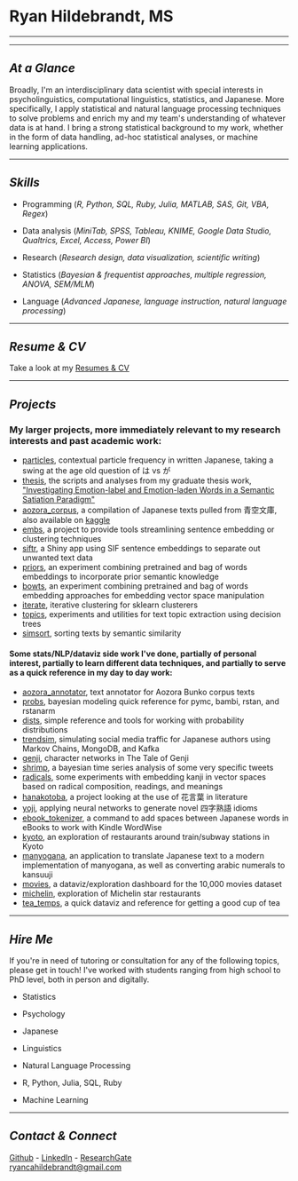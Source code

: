 # Ryan Hildebrandt, MS

---

---

## *At a Glance*

Broadly, I'm an interdisciplinary data scientist with special interests in psycholinguistics, computational linguistics, statistics, and Japanese. More specifically, I apply statistical and natural language processing techniques to solve problems and enrich my and my team's understanding of whatever data is at hand. I bring a strong statistical background to my work, whether in the form of data handling, ad-hoc statistical analyses, or machine learning applications.

---

## *Skills*

- Programming (*R, Python, SQL, Ruby, Julia, MATLAB, SAS, Git, VBA, Regex*)

- Data analysis (*MiniTab, SPSS, Tableau, KNIME, Google Data Studio, Qualtrics, Excel, Access, Power BI*)

- Research (*Research design, data visualization, scientific writing*)

- Statistics (*Bayesian & frequentist approaches, multiple regression, ANOVA, SEM/MLM*)

- Language (*Advanced Japanese, language instruction, natural language processing*)

---

## *Resume & CV*

Take a look at my [Resumes & CV](https://ryancahildebrandt.github.io/resume/)

---

## *Projects*
### My larger projects, more immediately relevant to my research interests and past academic work:

- [particles](https://github.com/ryancahildebrandt/particles), contextual particle frequency in written Japanese, taking a swing at the age old question of は vs が
- [thesis](https://github.com/ryancahildebrandt/thesis), the scripts and analyses from my graduate thesis work, ["Investigating Emotion-label and Emotion-laden Words in a Semantic Satiation Paradigm"](https://scholarworks.rit.edu/theses/10346/)
- [aozora_corpus](https://github.com/ryancahildebrandt/aozora_corpus), a compilation of Japanese texts pulled from 青空文庫, also available on [kaggle](https://www.kaggle.com/datasets/ryancahildebrandt/azbcorpus)
- [embs](https://github.com/ryancahildebrandt/embs), a project to provide tools streamlining sentence embedding or clustering techniques 
- [siftr](https://github.com/ryancahildebrandt/siftr), a Shiny app using SIF sentence embeddings to separate out unwanted text data
- [priors](https://github.com/ryancahildebrandt/priors), an experiment combining pretrained and bag of words embeddings to incorporate prior semantic knowledge
- [bowts](https://github.com/ryancahildebrandt/bowts), an experiment combining pretrained and bag of words embedding approaches for embedding vector space manipulation
- [iterate](https://github.com/ryancahildebrandt/iterate), iterative clustering for sklearn clusterers
- [topics](https://github.com/ryancahildebrandt/topics), experiments and utilities for text topic extraction using decision trees 
- [simsort](https://github.com/ryancahildebrandt/simsort), sorting texts by semantic similarity

#### Some stats/NLP/dataviz side work I've done, partially of personal interest, partially to learn different data techniques, and partially to serve as a quick reference in my day to day work:

- [aozora_annotator](https://github.com/ryancahildebrandt/aozora_annotator), text annotator for Aozora Bunko corpus texts
- [probs](https://github.com/ryancahildebrandt/probs), bayesian modeling quick reference for pymc, bambi, rstan, and rstanarm
- [dists](https://github.com/ryancahildebrandt/dists), simple reference and tools for working with probability distributions
- [trendsim](https://github.com/ryancahildebrandt/trendsim), simulating social media traffic for Japanese authors using Markov Chains, MongoDB, and Kafka
- [genji](https://github.com/ryancahildebrandt/genji), character networks in The Tale of Genji
- [shrimp](https://github.com/ryancahildebrandt/shrimp), a bayesian time series analysis of some very specific tweets
- [radicals](https://github.com/ryancahildebrandt/radicals), some experiments with embedding kanji in vector spaces based on radical composition, readings, and meanings
- [hanakotoba](https://github.com/ryancahildebrandt/hanakotoba), a project looking at the use of 花言葉 in literature 
- [yoji](https://github.com/ryancahildebrandt/yoji), applying neural networks to generate novel 四字熟語 idioms
- [ebook_tokenizer](https://github.com/ryancahildebrandt/ebook_tokenizer), a command to add spaces between Japanese words in eBooks to work with Kindle WordWise
- [kyoto](https://github.com/ryancahildebrandt/kyoto), an exploration of restaurants around train/subway stations in Kyoto
- [manyogana](https://github.com/ryancahildebrandt/manyogana), an application to translate Japanese text to a modern implementation of manyogana, as well as converting arabic numerals to kansuuji
- [movies](https://github.com/ryancahildebrandt/movies), a dataviz/exploration dashboard for the 10,000 movies dataset
- [michelin](https://github.com/ryancahildebrandt/michelin), exploration of Michelin star restaurants
- [tea_temps](https://github.com/ryancahildebrandt/tea_temps), a quick dataviz and reference for getting a good cup of tea

---

## *Hire Me*

If you're in need of tutoring or consultation for any of the following topics, please get in touch! I've worked with students ranging from high school to PhD level, both in person and digitally.

- Statistics

- Psychology

- Japanese

- Linguistics

- Natural Language Processing

- R, Python, Julia, SQL, Ruby

- Machine Learning

---

## *Contact & Connect*

[Github](https://github.com/ryancahildebrandt) - [LinkedIn](https://linkedin.com/in/rcah) - [ResearchGate](https://researchgate.net/profile/Ryan\_Hildebrandt) <br>
ryancahildebrandt@gmail.com

